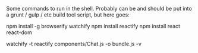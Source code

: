 Some commands to run in the shell. Probably can be and should be put into a grunt / gulp / etc build tool script, but here goes:

npm install -g browserify watchify
npm install reactify
npm install react react-dom

watchify -t reactify components/Chat.js -o bundle.js -v
